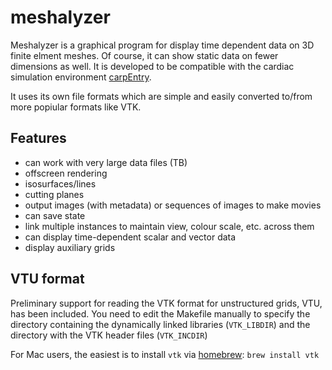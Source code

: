 # meshalyzer

Meshalyzer is a graphical program for display time dependent data on 3D finite elment meshes. Of course, it can show static data on fewer dimensions as well. 
It is developed to be compatible with the cardiac simulation environment [carpEntry](http://carp.medunigraz.at/carputils). 

It uses its own file formats which are simple and easily converted to/from more popiular formats like VTK.

## Features

* can work with very large data files (TB)
* offscreen rendering
* isosurfaces/lines
* cutting planes
* output images (with metadata) or sequences of images to make movies
* can save state
* link multiple instances to maintain view, colour scale, etc. across them
* can display time-dependent scalar and vector data
* display auxiliary grids

## VTU format

Preliminary support for reading the VTK format for unstructured grids, VTU, has been included. You need to edit the Makefile manually to specify the directory containing the dynamically linked libraries (`VTK_LIBDIR`) and the directory with the VTK header files (`VTK_INCDIR`)

For Mac users, the easiest is to install `vtk` via [homebrew](https://brew.sh/): `brew install vtk`

